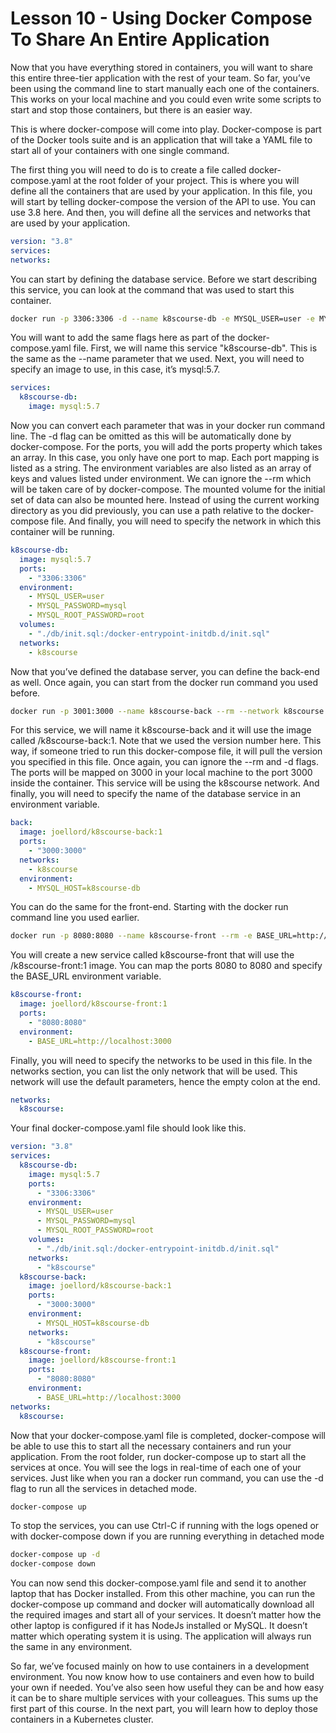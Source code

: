 # Lesson 10 - Using Docker Compose To Share An Entire Application

Now that you have everything stored in containers, you will want to share this entire three-tier application with the rest of your team. So far, you’ve been using the command line to start manually each one of the containers. This works on your local machine and you could even write some scripts to start and stop those containers, but there is an easier way.

This is where docker-compose will come into play. Docker-compose is part of the Docker tools suite and is an application that will take a YAML file to start all of your containers with one single command.

The first thing you will need to do is to create a file called docker-compose.yaml at the root folder of your project. This is where you will define all the containers that are used by your application. In this file, you will start by telling docker-compose the version of the API to use. You can use 3.8 here. And then, you will define all the services and networks that are used by your application.

```yaml
version: "3.8"
services:
networks:
```

You can start by defining the database service. Before we start describing this service, you can look at the command that was used to start this container.

```bash
docker run -p 3306:3306 -d --name k8scourse-db -e MYSQL_USER=user -e MYSQL_PASSWORD=mysql -e MYSQL_ROOT_PASSWORD=root --rm -v $(pwd)/init.sql:/docker-entrypoint-initdb.d/init.sql --network k8scourse mysql:5.7
```

You will want to add the same flags here as part of the docker-compose.yaml file. First, we will name this service "k8scourse-db". This is the same as the --name parameter that we used. Next, you will need to specify an image to use, in this case, it’s mysql:5.7.

```yaml
services:
  k8scourse-db:
    image: mysql:5.7
```

Now you can convert each parameter that was in your docker run command line. The -d flag can be omitted as this will be automatically done by docker-compose. For the ports, you will add the ports property which takes an array. In this case, you only have one port to map. Each port mapping is listed as a string. The environment variables are also listed as an array of keys and values listed under environment. We can ignore the --rm which will be taken care of by docker-compose. The mounted volume for the initial set of data can also be mounted here. Instead of using the current working directory as you did previously, you can use a path relative to the docker-compose file. And finally, you will need to specify the network in which this container will be running.

```yaml
k8scourse-db:
  image: mysql:5.7
  ports:
    - "3306:3306"
  environment:
    - MYSQL_USER=user
    - MYSQL_PASSWORD=mysql
    - MYSQL_ROOT_PASSWORD=root
  volumes:
    - "./db/init.sql:/docker-entrypoint-initdb.d/init.sql"
  networks:
    - k8scourse
```

Now that you’ve defined the database server, you can define the back-end as well. Once again, you can start from the docker run command you used before.

```bash
docker run -p 3001:3000 --name k8scourse-back --rm --network k8scourse -e MYSQL_HOST=k8scourse-db -d k8scourse-back
```

For this service, we will name it k8scourse-back and it will use the image called <username>/k8scourse-back:1. Note that we used the version number here. This way, if someone tried to run this docker-compose file, it will pull the version you specified in this file. Once again, you can ignore the --rm and -d flags. The ports will be mapped on 3000 in your local machine to the port 3000 inside the container. This service will be using the k8scourse network. And finally, you will need to specify the name of the database service in an environment variable.

```yaml
back:
  image: joellord/k8scourse-back:1
  ports:
    - "3000:3000"
  networks:
    - k8scourse
  environment:
    - MYSQL_HOST=k8scourse-db
```

You can do the same for the front-end. Starting with the docker run command line you used earlier.

```bash
docker run -p 8080:8080 --name k8scourse-front --rm -e BASE_URL=http://localhost:3001 -d k8scourse-front
```

You will create a new service called k8scourse-front that will use the <username>/k8scourse-front:1 image. You can map the ports 8080 to 8080 and specify the BASE_URL environment variable.

```yaml
k8scourse-front:
  image: joellord/k8scourse-front:1
  ports:
    - "8080:8080"
  environment:
    - BASE_URL=http://localhost:3000
```

Finally, you will need to specify the networks to be used in this file. In the networks section, you can list the only network that will be used. This network will use the default parameters, hence the empty colon at the end.

```yaml
networks:
  k8scourse:
```

Your final docker-compose.yaml file should look like this.

```yaml
version: "3.8"
services:
  k8scourse-db:
    image: mysql:5.7
    ports:
      - "3306:3306"
    environment:
      - MYSQL_USER=user
      - MYSQL_PASSWORD=mysql
      - MYSQL_ROOT_PASSWORD=root
    volumes:
      - "./db/init.sql:/docker-entrypoint-initdb.d/init.sql"
    networks:
      - "k8scourse"
  k8scourse-back:
    image: joellord/k8scourse-back:1
    ports:
      - "3000:3000"
    environment:
      - MYSQL_HOST=k8scourse-db
    networks:
      - "k8scourse"
  k8scourse-front:
    image: joellord/k8scourse-front:1
    ports:
      - "8080:8080"
    environment:
      - BASE_URL=http://localhost:3000
networks:
  k8scourse:
```

Now that your docker-compose.yaml file is completed, docker-compose will be able to use this to start all the necessary containers and run your application. From the root folder, run docker-compose up to start all the services at once. You will see the logs in real-time of each one of your services. Just like when you ran a docker run command, you can use the -d flag to run all the services in detached mode.

```bash
docker-compose up
```

To stop the services, you can use Ctrl-C if running with the logs opened or with docker-compose down if you are running everything in detached mode

```bash
docker-compose up -d
docker-compose down
```

You can now send this docker-compose.yaml file and send it to another laptop that has Docker installed. From this other machine, you can run the docker-compose up command and docker will automatically download all the required images and start all of your services. It doesn’t matter how the other laptop is configured if it has NodeJs installed or MySQL. It doesn’t matter which operating system it is using. The application will always run the same in any environment.

So far, we’ve focused mainly on how to use containers in a development environment. You now know how to use containers and even how to build your own if needed. You’ve also seen how useful they can be and how easy it can be to share multiple services with your colleagues. This sums up the first part of this course. In the next part, you will learn how to deploy those containers in a Kubernetes cluster.
